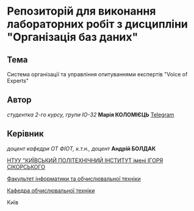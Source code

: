 # Репозиторій для виконання лабораторних робіт з дисципліни "Організація баз даних"

## Тема

Система організації та управління опитуваннями експертів "Voice of Experts"

## Автор

_студентка 2-го курсу, групи ІО-32_ **Марія КОЛОМІЄЦЬ** [Telegram](https://t.me/Sunnytea0)

## Керівник

_доцент кафедри ОТ ФІОТ, к.т.н., доцент_ **Андрій БОЛДАК**

[НТУУ "КИЇВСЬКИЙ ПОЛІТЕХНІЧНИЙ ІНСТИТУТ імені ІГОРЯ СІКОРСЬКОГО](https://kpi.ua/)

[Факультет інформатики та обчислювальної техніки](https://fiot.kpi.ua/)

[Кафедра обчислювальної техніки](https://comsys.kpi.ua/)

Київ
